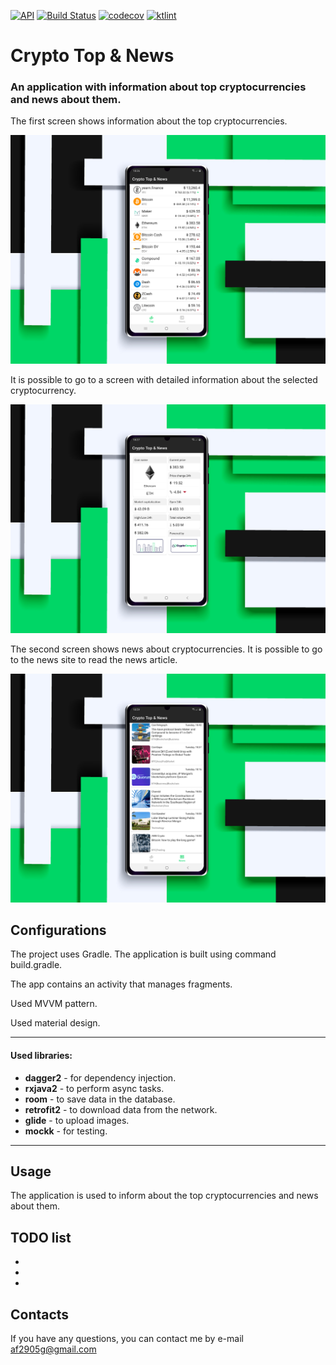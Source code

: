 [![API](https://img.shields.io/badge/API-23%2B-blue.svg?style=flat)](https://android-arsenal.com/api?level=23)
[![Build Status](https://travis-ci.org/af2905/CryptoCompareApp.svg?branch=master)](https://travis-ci.org/af2905/CryptoCompareApp)
[![codecov](https://codecov.io/gh/af2905/CryptoCompareApp/branch/master/graph/badge.svg)](https://codecov.io/gh/af2905/CryptoCompareApp)
[![ktlint](https://img.shields.io/badge/code%20style-%E2%9D%A4-FF4081.svg)](https://ktlint.github.io/)
# Crypto Top & News

### An application with information about top cryptocurrencies and news about them.

The first screen shows information about the top cryptocurrencies.

![Image of Yaktocat](https://github.com/af2905/CryptoCompareApp/blob/master/app/images/CryptoTopAndNews1.jpg)

It is possible to go to a screen with detailed information about the selected cryptocurrency.

![Image of Yaktocat](https://github.com/af2905/CryptoCompareApp/blob/master/app/images/CryptoTopAndNews2.jpg)

The second screen shows news about cryptocurrencies. It is possible to go to the news site to read the news article.

![Image of Yaktocat](https://github.com/af2905/CryptoCompareApp/blob/master/app/images/CryptoTopAndNews3.jpg)

## Configurations
The project uses Gradle. The application is built using command build.gradle.

The app contains an activity that manages fragments.

Used MVVM pattern. 

Used material design.
***
#### Used libraries:
* **dagger2** - for dependency injection.
* **rxjava2** - to perform async tasks.
* **room** - to save data in the database.
* **retrofit2** - to download data from the network.
* **glide** - to upload images.
* **mockk** - for testing.
***



## Usage
The application is used to inform about the top cryptocurrencies and news about them.

## TODO list
* 
* 
* 

## Contacts
If you have any questions, you can contact me by e-mail af2905g@gmail.com

